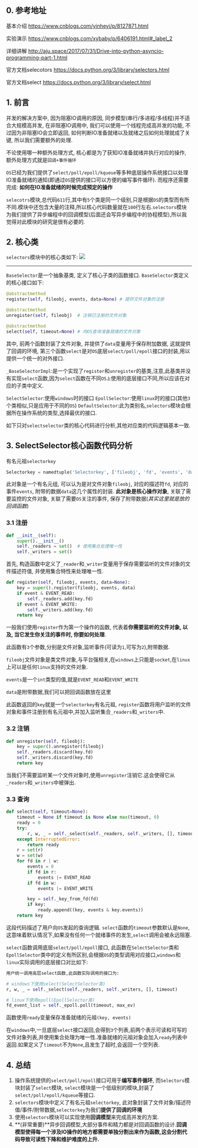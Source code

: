 ## 0. 参考地址
基本介绍 https://www.cnblogs.com/yinheyi/p/8127871.html

实验演示 https://www.cnblogs.com/xybaby/p/6406191.html#_label_2

详细讲解 http://aju.space/2017/07/31/Drive-into-python-asyncio-programming-part-1.html

官方文档selecotors  https://docs.python.org/3/library/selectors.html

官方文档select https://docs.python.org/3/library/select.html

## 1. 前言
并发的解决方案中, 因为阻塞IO调用的原因, 同步模型(串行/多进程/多线程)并不适合大规模高并发, 在非阻塞IO调用中, 我们可以使用一个线程完成高并发的功能, 不过因为非阻塞IO会立即返回, 如何判断IO准备就绪以及就绪之后如何处理就成了关键, 所以我们需要额外的处理.

不论使用哪一种额外处理方式, 核心都是为了获知IO准备就绪并执行对应的操作, 额外处理方式就是`回调+事件循环`

`OS`已经为我们提供了`select/poll/epoll/kqueue`等多种底层操作系统接口以处理IO准备就绪的通知(即通过`OS`提供的接口可以方便的编写事件循环). 而程序还需要完成: **如何在IO准备就绪的时候完成预定的操作**

`selecotrs`模块,总代码`611`行,其中有`5`个类是同一个级别,只是根据`OS`的类型而有所不同.模块中还包含大量的注释,所以核心代码数量就在`100`行左右.`selectors`模块为我们提供了异步编程中的回调模型(后面还会写异步编程中的协程模型),所以我觉得对此模块的研究是很有必要的.


## 2. 核心类
`selectors`模块中的核心类如下:
![](https://images2018.cnblogs.com/blog/1381809/201807/1381809-20180729094240015-564913257.jpg)

---
`BaseSelector`是一个抽象基类, 定义了核心子类的函数接口. `BaseSelector`类定义的核心接口如下:
```python
@abstractmethod
register(self, fileobj, events, data=None) # 提供文件对象的注册

@abstractmethod
unregister(self, fileobj)  # 注销已注册的文件对象

@abstractmethod
select(self, timeout=None) # 向OS查询准备就绪的文件对象
```
其中, 前两个函数封装了文件对象, 并提供了`data`变量用于保存附加数据, 这就提供了回调的环境, 第三个函数`select`是对`OS`底层`select/poll/epoll`接口的封装,用以提供一个统一的对外接口.

`_BaseSelectorImpl`:是一个实现了`register`和`unregister`的基类,注意,此基类并没有实现`select`函数,因为`select`函数在不同`OS上`使用的底层接口不同,所以应该在对应的子类中定义.

`SelectSelector`:使用`windows`时的接口
`EpollSelector`:使用`linux`时的接口(其他`3`个类相似,只是应用于不同的`OS`)
`DefaultSelector`:此为类别名,`selectors`模块会根据所在操作系统的类型,选择最优的接口.

如下只对`selectselector`类的核心代码进行分析,其他对应类的代码逻辑基本一致.

## 3. SelectSelector核心函数代码分析
有名元祖`selectorkey`
```python
Selectorkey = namedtuple('Selectorkey', ['fileobj', 'fd', 'events', 'data'])
```
此对象是一个有名元组, 可以认为是对文件对象`fileobj`, 对应的描述符`fd`, 对应的事件`events`, 附带的数据`data`这几个属性的封装. **此对象是核心操作对象**, 关联了需要监控的文件对象, 关联了需要`OS`关注的事件,  保存了附带数据(*其实这里就是放的回调函数*)

### 3.1 注册
```python
def __init__(self):
    super().__init__()
    self._readers = set()  # 使用集合处理唯一性
    self._writers = set()
```
首先, 构造函数中定义了`_reader`和`_writer`变量用于保存需要监听的文件对象的文件描述符值, 并使用集合特性来处理唯一性.

```python
def register(self, fileobj, events, data=None):
    key = super().register(fileobj, events, data)
    if event & EVENT_READ:
        self._readers.add(key.fd)
    if event & EVENT_WRITE:
        self._writers.add(key.fd)
    return key
```
一般我们使用`register`作为第一个操作的函数, 代表着**你需要监听的文件对象, 以及, 当它发生你关注的事件时, 你要如何处理**.

此函数有`3`个参数,分别是文件对象,监听事件(可读为`1`,可写为`2`),附带数据.

`fileobj`文件对象是类文件对象,与平台强相关,在`windows`上只能是`socket`,在`linux`上可以是任何`linux`支持的文件对象.

`events`是一个`int`类型的值,就是`EVENT_READ`和`EVENT_WRITE`

`data`是附带数据,我们可以把回调函数放在这里

此函数返回的`key`就是一个`selectorkey`有名元祖,
`register`函数将用户监听的文件对象和事件注册到有名元祖中,并加入监听集合`_readers`和`_writers`中.

### 3.2 注销
```python
def unregister(self, fileobj):
    key = super().unregister(fileobj)
    self._readers.discard(key.fd)
    self._writers.discard(key.fd)
    return key
```
当我们不需要监听某一个文件对象时,使用`unregister`注销它.这会使得它从`_readers`和`_writers`中被弹出.

### 3.3 查询
```python
def select(self, timeout=None):
    timeout = None if timeout is None else max(timeout, 0)
    ready = 0
    try:
        r, w, _ = self._select(self._readers, self._writers, [], timeout)
    except InterruptedError:
        return ready
    r = set(r)
    w = set(w)
    for fd in r | w:
        events = 0
        if fd in r:
            events |= EVENT_READ
        if fd in w:
            events |= EVENT_WRITE

        key = self._key_from_fd(fd)
        if key:
            ready.append((key, events & key.events))
    return key
```

这段代码描述了用户向`OS`发起的查询逻辑. `select`函数的`timeout`参数默认是`None`,这意味着默认情况下,如果没有任何一个就绪事件的发生,`select`调用会被永远阻塞.

`select`函数调用底层`select/poll/epoll`接口, 此函数在`SelectSelector`类和`EpollSelector`类中的定义有所区别,会根据`OS`的类型调用对应接口,`windows`和`linux`实际调用的底层接口对比如下:

```python
用户统一调用高层select函数,此函数实际调用的接口为:

# windows下使用select(SelectSelector类)
r, w, _ = self._select(self._readers, self._writers, [], timeout)

# linux下使用epoll(EpollSelector类)
fd_event_list = self._epoll.poll(timeout, max_ev)
```

函数使用`ready`变量保存准备就绪的元祖`(key, events)`

在`windows`中,一旦底层`select`接口返回,会得到`3`个列表,前两个表示可读和可写的文件对象列表,并使用集合处理为唯一性.准备就绪的元祖对象会加入`ready`列表中返回.如果定义了`timeout`不为`None`,且发生了超时,会返回一个空列表.

## 4. 总结
1. 操作系统提供的`select/poll/epoll`接口可用于**编写事件循环**, 而`Selectors`模块封装了`select`模块, `select`模块是一个低级别的模块,封装了`select/poll/epoll/kqueue`等接口.
2. `selectors`模块中定义了有名元祖`selectorkey`, 此对象封装了文件对象/描述符值/事件/附带数据,`selectorkey`为我们**提供了回调的环境**
3. 使用`selectors`模块可以实现使用**回调模型**来完成高并发的方案.
4. **(非常重要)**异步回调模型,大部分事件和精力都是对回调函数的设计.**回调模型使得每一个涉及IO操作的地方都需要单独分割出来作为函数,这会分割代码导致可读性下降和维护难度的上升.**
